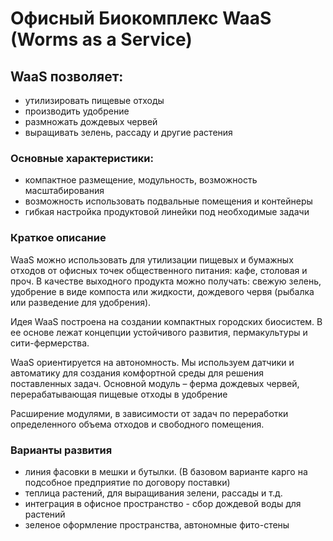 # Офисный Биокомплекс WaaS (Worms as a Service)

## WaaS позволяет:
* утилизировать пищевые отходы
* производить удобрение
* размножать дождевых червей
* выращивать зелень, рассаду и другие растения

### Основные характеристики:
- компактное размещение, модульность, возможность масштабирования
- возможность использовать подвальные помещения и контейнеры
- гибкая настройка продуктовой линейки под необходимые задачи

### Краткое описание

WaaS можно использовать для утилизации пищевых и бумажных отходов от офисных точек общественного питания: кафе, столовая и проч. В качестве выходного продукта можно получать: свежую зелень, удобрение в виде компоста или жидкости, дождевого червя (рыбалка или разведение для удобрения).

Идея WaaS построена на создании компактных городских биосистем. В ее основе лежат концепции устойчивого развития, пермакультуры и сити-фермерства.

WaaS ориентируется на автономность. Мы используем датчики и автоматику для создания комфортной среды для решения поставленных задач. Основной модуль – ферма дождевых червей, перерабатывающая пищевые отходы в удобрение

Расширение модулями, в зависимости от задач по переработки определенного объема отходов и свободного помещения.

### Варианты развития
- линия фасовки в мешки и бутылки. (В базовом варианте карго на подсобное предприятие по договору поставки)
- теплица растений, для выращивания зелени, рассады и т.д.
- интеграция в офисное пространство - сбор дождевой воды для растений
- зеленое оформление пространства, автономные фито-стены
